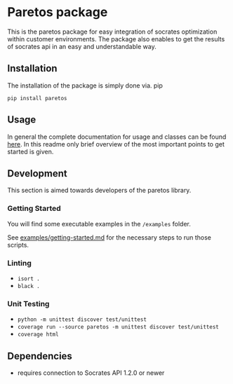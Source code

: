 # Paretos package
This is the paretos package for easy integration of socrates optimization
within customer environments. The package also enables to get the results
of socrates api in an easy and understandable way.

## Installation
The installation of the package is simply done via. pip

```shell
pip install paretos
```

## Usage
In general the complete documentation for usage and classes can be found [here](https://docs.paretos.io/). In this
readme only brief overview of the most important points to get started is given.

## Development

This section is aimed towards developers of the paretos library.

### Getting Started

You will find some executable examples in the `/examples` folder.

See [examples/getting-started.md](examples/getting-started.md) for the necessary steps to run those scripts.

### Linting
- `isort .`
- `black .`
### Unit Testing
- `python -m unittest discover test/unittest`
- `coverage run --source paretos -m unittest discover test/unittest`
- `coverage html`

## Dependencies
- requires connection to Socrates API 1.2.0 or newer
